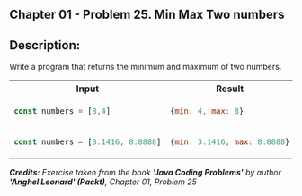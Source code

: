 
## Chapter 01 -  Problem 25. Min Max Two numbers

## Description:
Write a program that returns the minimum and maximum of two numbers.

<table>
  <tr>
    <th> Input </th> <th> Result </th>
  </tr>
  <tr>
    <td>

```javascript
const numbers = [8,4]
```
  </td>
<td>

```javascript
{min: 4, max: 8}
```
  </td>
  </tr>

<tr>
<td>


```javascript
const numbers = [3.1416, 8.8888]
```
</td>
<td>

```javascript
{min: 3.1416, max: 8.8888}
```
</td>
</tr>


</table>

_<strong>Credits:</strong> Exercise taken from the book <strong>'Java Coding Problems'</strong> by author <strong>'Anghel Leonard' (Packt)</strong>, Chapter 01, Problem 25_

